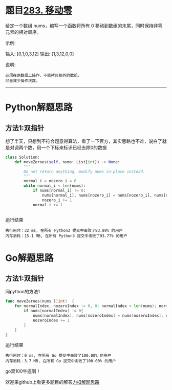 # 题目[283. 移动零](https://leetcode-cn.com/problems/move-zeroes/)

给定一个数组 nums，编写一个函数将所有 0 移动到数组的末尾，同时保持非零元素的相对顺序。

示例:

输入: [0,1,0,3,12]
输出: [1,3,12,0,0]

说明:

    必须在原数组上操作，不能拷贝额外的数组。
    尽量减少操作次数。

*****

# Python解题思路

## 方法1:双指针

想了半天，只想到不符合题意得算法，看了一下官方，其实思路也不难，说白了就是对调两个数，用一个下标来标识已经去除0的数据

```python
class Solution:
    def moveZeroes(self, nums: List[int]) -> None:
        """
        Do not return anything, modify nums in-place instead.
        """
        normal_i = nozero_i = 0
        while normal_i < len(nums):
            if nums[normal_i] != 0:
                nums[normal_i], nums[nozero_i] = nums[nozero_i], nums[normal_i]
                nozero_i += 1
            normal_i += 1
            
```

运行结果

```
执行用时：32 ms, 在所有 Python3 提交中击败了83.80% 的用户
内存消耗：15.1 MB, 在所有 Python3 提交中击败了93.77% 的用户
```



# Go解题思路

## 方法1:双指针

同python的方法1

```go
func moveZeroes(nums []int)  {
    for normalIndex, nozeroIndex := 0, 0; normalIndex < len(nums); normalIndex ++ {
        if nums[normalIndex] != 0{
            nums[normalIndex], nums[nozeroIndex] = nums[nozeroIndex], nums[normalIndex]
            nozeroIndex += 1
        }
    }
}
```

运行结果

```
执行用时：0 ms, 在所有 Go 提交中击败了100.00% 的用户
内存消耗：3.7 MB, 在所有 Go 提交中击败了100.00% 的用户
```

go双100牛逼啊！

欢迎来github上看更多题目的解答[力扣解题思路](https://github.com/WRAllen/LeetCode)

  


